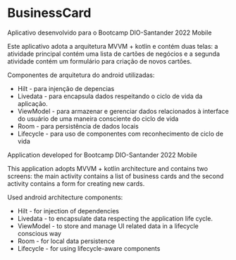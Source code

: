 # BusinessCard

Aplicativo desenvolvido para o Bootcamp DIO-Santander 2022 Mobile

Este aplicativo adota a arquitetura MVVM + kotlin e contém duas telas: a atividade principal contém uma lista de cartões de negócios e a segunda atividade contém um formulário para criação de novos cartões. 

Componentes de arquitetura do android utilizadas:
- Hilt - para injenção de depencias
- Livedata - para encapsula dados respeitando o ciclo de vida da aplicação.
- ViewModel - para armazenar e gerenciar dados relacionados à interface do usuário de uma maneira consciente do ciclo de vida
- Room - para persistência de dados locais
- Lifecycle - para uso de componentes com reconhecimento de ciclo de vida


Application developed for Bootcamp DIO-Santander 2022 Mobile

This application adopts MVVM + kotlin architecture and contains two screens: the main activity contains a list of business cards and the second activity contains a form for creating new cards.

Used android architecture components:
- Hilt - for injection of dependencies
- Livedata - to encapsulate data respecting the application life cycle.
- ViewModel - to store and manage UI related data in a lifecycle conscious way
- Room - for local data persistence
- Lifecycle - for using lifecycle-aware components
